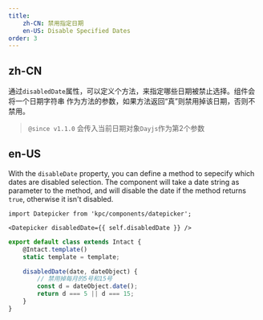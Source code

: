 ```yaml
---
title: 
    zh-CN: 禁用指定日期
    en-US: Disable Specified Dates
order: 3
---
```


## zh-CN

通过`disabledDate`属性，可以定义个方法，来指定哪些日期被禁止选择。组件会将一个日期字符串
作为方法的参数，如果方法返回“真”则禁用掉该日期，否则不禁用。

> `@since v1.1.0` 会传入当前日期对象`Dayjs`作为第2个参数


## en-US

With the `disableDate` property, you can define a method to sepecify which dates are disabled selection. 
The component will take a date string as parameter to the method, and will disable the date if 
the method returns `true`, otherwise it isn't disabled.

```vdt
import Datepicker from 'kpc/components/datepicker';

<Datepicker disabledDate={{ self.disabledDate }} />
```

```js
export default class extends Intact {
    @Intact.template()
    static template = template;

    disabledDate(date, dateObject) {
        // 禁用掉每月的5号和15号
        const d = dateObject.date();
        return d === 5 || d === 15;
    }
}
```
